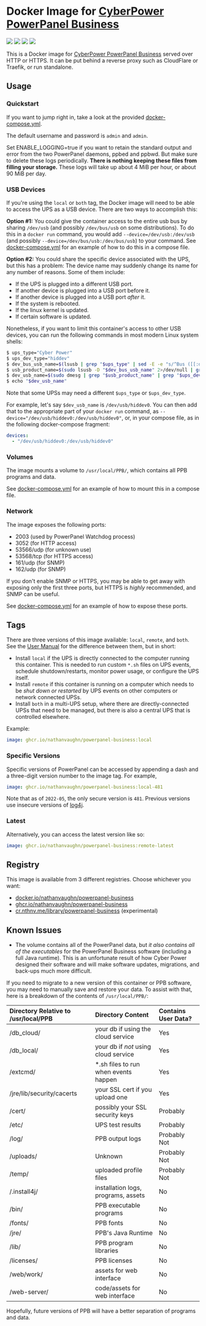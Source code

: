 # Docker Image for [CyberPower PowerPanel Business](https://www.cyberpowersystems.com/products/software/power-panel-business/)

[![](https://img.shields.io/docker/v/nathanvaughn/powerpanel-business)](https://hub.docker.com/r/nathanvaughn/powerpanel-business)
[![](https://img.shields.io/docker/image-size/nathanvaughn/powerpanel-business)](https://hub.docker.com/r/nathanvaughn/powerpanel-business)
[![](https://img.shields.io/docker/pulls/nathanvaughn/powerpanel-business)](https://hub.docker.com/r/nathanvaughn/powerpanel-business)
[![](https://img.shields.io/github/license/nathanvaughn/powerpanel-business-docker)](https://github.com/NathanVaughn/powerpanel-business-docker)

This is a Docker image for [CyberPower PowerPanel Business](https://www.cyberpowersystems.com/products/software/power-panel-business/) served
over HTTP or HTTPS. It can be put behind a reverse proxy such as CloudFlare
or Traefik, or run standalone.

## Usage

### Quickstart

If you want to jump right in, take a look at the provided [docker-compose.yml](https://github.com/NathanVaughn/powerpanel-business-docker/blob/master/docker-compose.yml).

The default username and password is `admin` and `admin`.

Set ENABLE_LOGGING=true if you want to retain the standard output and
error from the two PowerPanel daemons, ppbed and ppbwd. But make sure
to delete these logs periodically. **There is nothing keeping these 
files from filling your storage.** These logs will take up about 
4 MiB per hour, or about 90 MiB per day.

### USB Devices

If you're using the `local` or `both` tag, the Docker image will need to be
able to access the UPS as a USB device. There are two ways to accomplish this:

**Option #1:** You could give the container access to the entire usb bus by sharing
`/dev/usb` (and possibly `/dev/bus/usb` on some distributions). To do this
in a `docker run` command, you would add `--device=/dev/usb:/dev/usb` (and
possibly `--device=/dev/bus/usb:/dev/bus/usb`) to your command. See
[docker-compose.yml](https://github.com/NathanVaughn/powerpanel-business-docker/blob/master/docker-compose.yml) for an example of how to do this in a compose file.

**Option #2:** You could share the specific device associated with the UPS,
but this has a problem: The device name may suddenly change its name for
any number of reasons. Some of them include:

- If the UPS is plugged into a different USB port.
- If another device is plugged into a USB port before it.
- If another device is plugged into a USB port *after* it.
- If the system is rebooted.
- If the linux kernel is updated.
- If certain software is updated.

Nonetheless, if you want to limit this container's access to other USB devices,
you can run the following commands in most modern Linux system shells:

```bash
$ ups_type="Cyber Power"
$ ups_dev_type="hiddev"
$ dev_bus_usb_name=$(lsusb | grep "$ups_type" | sed -E -e "s/^Bus ([[:digit:]][[:digit:]][[:digit:]]) Device ([[:digit:]][[:digit:]][[:digit:]]):.+$/\/dev\/bus\/usb\/\1\/\2/")
$ usb_product_name=$(sudo lsusb -D "$dev_bus_usb_name" 2>/dev/null | grep "iProduct" | sed -E -e "s/\s*iProduct\s*[0-9]*\s*//")
$ dev_usb_name=$(sudo dmesg | grep "$usb_product_name" | grep "$ups_dev_type" | tail -n 1 | sed -E -e "s/.*$ups_dev_type([0-9]+).*/\/dev\/usb\/$ups_dev_type\1/")
$ echo "$dev_usb_name"
```

Note that some UPSs may need a different `$ups_type` or `$ups_dev_type`.

For example, let's say `$dev_usb_name` is `/dev/usb/hiddev0`. You can
then add that to the appropriate part of your `docker run` command, 
as `--device="/dev/usb/hiddev0:/dev/usb/hiddev0"`, or, in your 
compose file, as in the following docker-compose fragment:

```yml
devices:
  - "/dev/usb/hiddev0:/dev/usb/hiddev0"
```

### Volumes

The image mounts a volume to `/usr/local/PPB/`, which contains all PPB programs and data.

See [docker-compose.yml](https://github.com/NathanVaughn/powerpanel-business-docker/blob/master/docker-compose.yml) for an example of how to mount this in a compose file.

### Network

The image exposes the following ports:
- 2003 (used by PowerPanel Watchdog process)
- 3052 (for HTTP access)
- 53566/udp (for unknown use)
- 53568/tcp (for HTTPS access)
- 161/udp (for SNMP)
- 162/udp (for SNMP)

If you don't enable SNMP or HTTPS, you may be able to get away
with exposing only the first three ports, but HTTPS is *highly*
recommended, and SNMP can be useful.

See [docker-compose.yml](https://github.com/NathanVaughn/powerpanel-business-docker/blob/master/docker-compose.yml) for an example of how to expose these ports.

## Tags

There are three versions of this image available: `local`, `remote`, 
and `both`. See the [User Manual](https://dl4jz3rbrsfum.cloudfront.net/documents/CyberPower_UM_PowerPanel-Business-481.pdf) for the difference between them, 
but in short:
- Install `local` if the UPS is directly connected to the computer
running this container. This is needed to run custom `*.sh`
files on UPS events, schedule shutdown/restarts, monitor power usage,
or configure the UPS itself.
- Install `remote` if this container is running on a computer which
needs to be *shut down or restarted* by UPS events on other computers
or network connected UPSs.
- Install `both` in a multi-UPS setup, where there are directly-connected
UPSs that need to be managed, but there is also a central UPS that is 
controlled elsewhere.

Example:
```yml
image: ghcr.io/nathanvaughn/powerpanel-business:local
```

### Specific Versions

Specific versions of PowerPanel can be accessed by appending a dash and a
three-digit version number to the image tag. For example,

```yml
image: ghcr.io/nathanvaughn/powerpanel-business:local-481
```

Note that as of `2022-05`, the only secure version is `481`. Previous
versions use insecure versions of [log4j](https://www.cve.org/CVERecord?id=CVE-2021-44228).

### Latest

Alternatively, you can access the latest version like so:

```yml
image: ghcr.io/nathanvaughn/powerpanel-business:remote-latest
```

## Registry

This image is available from 3 different registries. Choose whichever you want:

- [docker.io/nathanvaughn/powerpanel-business](https://hub.docker.com/r/nathanvaughn/powerpanel-business)
- [ghcr.io/nathanvaughn/powerpanel-business](https://github.com/users/nathanvaughn/packages/container/package/powerpanel-business)
- [cr.nthnv.me/library/powerpanel-business](https://cr.nthnv.me/harbor/projects/1/repositories/powerpanel-business) (experimental)

## Known Issues

- The volume contains all of the PowerPanel data, but *it also contains all 
of the executables* for the PowerPanel Business software (including a full 
Java runtime). This is an unfortunate result of how Cyber Power designed their
software and will make software updates, migrations, and back-ups much 
more difficult.

If you need to migrate to a new version of this container or PPB software,
you may need to manually save and restore your data. To assist with that,
here is a breakdown of the contents of `/usr/local/PPB/`:

| Directory Relative to /usr/local/PPB  | Directory Content         | Contains User Data?  |
| :-------------------------| :------------------------------------ | :------------------- |
| /db_cloud/                | your db if using the cloud service    | Yes                  |
| /db_local/                | your db if *not* using cloud service  | Yes                  |
| /extcmd/                  | \*.sh files to run when events happen | Yes                  |
| /jre/lib/security/cacerts | your SSL cert if you upload one       | Yes                  |
| /cert/                    | possibly your SSL security keys       | Probably             |
| /etc/                     | UPS test results                      | Probably             |
| /log/                     | PPB output logs                       | Probably Not         |
| /uploads/                 | Unknown                               | Probably Not         |
| /temp/                    | uploaded profile files                | Probably Not         |
| /.install4j/              | installation logs, programs, assets   | No                   |
| /bin/                     | PPB executable programs               | No                   |
| /fonts/                   | PPB fonts                             | No                   |
| /jre/                     | PPB's Java Runtime                    | No                   |
| /lib/                     | PPB program libraries                 | No                   |
| /licenses/                | PPB licenses                          | No                   |
| /web/work/                | assets for web interface              | No                   |
| /web-server/              | code/assets for web interface         | No                   |

Hopefully, future versions of PPB will have a better separation of programs and data.
